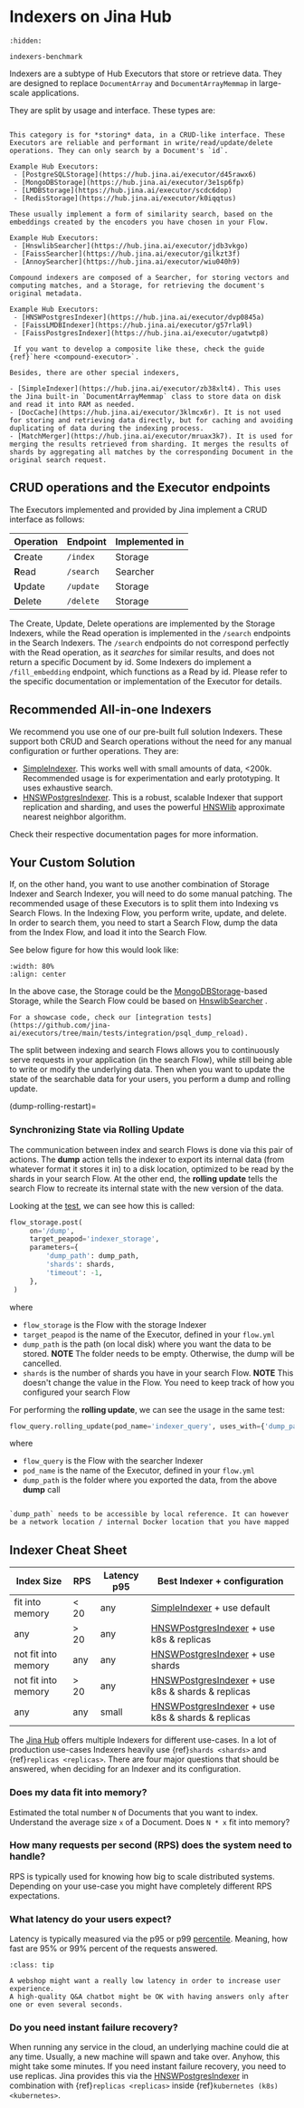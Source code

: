 # Indexers on Jina Hub

```{toctree}
:hidden:

indexers-benchmark
```

Indexers are a subtype of Hub Executors that store or retrieve data. They are designed to replace `DocumentArray` and `DocumentArrayMemmap` in large-scale applications.

They are split by usage and interface. These types are:

```{tab} Storage

This category is for *storing* data, in a CRUD-like interface. These Executors are reliable and performant in write/read/update/delete operations. They can only search by a Document's `id`.

Example Hub Executors:
 - [PostgreSQLStorage](https://hub.jina.ai/executor/d45rawx6)
 - [MongoDBStorage](https://hub.jina.ai/executor/3e1sp6fp)
 - [LMDBStorage](https://hub.jina.ai/executor/scdc6dop)
 - [RedisStorage](https://hub.jina.ai/executor/k0iqqtus)
```
```{tab} Vector Searcher
These usually implement a form of similarity search, based on the embeddings created by the encoders you have chosen in your Flow.

Example Hub Executors:
 - [HnswlibSearcher](https://hub.jina.ai/executor/jdb3vkgo) 
 - [FaissSearcher](https://hub.jina.ai/executor/gilkzt3f)
 - [AnnoySearcher](https://hub.jina.ai/executor/wiu040h9) 
```
```{tab} Compound Indexer
Compound indexers are composed of a Searcher, for storing vectors and computing matches, and a Storage, for retrieving the document's original metadata.

Example Hub Executors:
 - [HNSWPostgresIndexer](https://hub.jina.ai/executor/dvp0845a)
 - [FaissLMDBIndexer](https://hub.jina.ai/executor/g57rla9l)
 - [FaissPostgresIndexer](https://hub.jina.ai/executor/ugatwtp8)
 
 If you want to develop a composite like these, check the guide {ref}`here <compound-executor>`.
```

```{tip}
Besides, there are other special indexers,

- [SimpleIndexer](https://hub.jina.ai/executor/zb38xlt4). This uses the Jina built-in `DocumentArrayMemmap` class to store data on disk and read it into RAM as needed. 
- [DocCache](https://hub.jina.ai/executor/3klmcx6r). It is not used for storing and retrieving data directly, but for caching and avoiding duplicating of data during the indexing process.
- [MatchMerger](https://hub.jina.ai/executor/mruax3k7). It is used for merging the results retrieved from sharding. It merges the results of shards by aggregating all matches by the corresponding Document in the original search request. 

```

## CRUD operations and the Executor endpoints

The Executors implemented and provided by Jina implement a CRUD interface as follows:

| Operation  | Endpoint  | Implemented in |
|------------|-----------|----------------|
| **C**reate | `/index`  | Storage        |
| **R**ead   | `/search` | Searcher       |
| **U**pdate | `/update` | Storage        |
| **D**elete | `/delete` | Storage        |

The Create, Update, Delete operations are implemented by the Storage Indexers, while the Read operation is implemented in the `/search` endpoints in the Search Indexers. 
The `/search` endpoints do not correspond perfectly with the Read operation, as it _searches_ for similar results, and does not return a specific Document by id.
Some Indexers do implement a `/fill_embedding` endpoint, which functions as a Read by id.
Please refer to the specific documentation or implementation of the Executor for details.

## Recommended All-in-one Indexers

We recommend you use one of our pre-built full solution Indexers.
These support both CRUD and Search operations without the need for any manual configuration or further operations.
They are: 

- [SimpleIndexer](https://hub.jina.ai/executor/zb38xlt4). This works well with small amounts of data, <200k. Recommended usage is for experimentation and early prototyping. It uses exhaustive search.
- [HNSWPostgresIndexer](https://hub.jina.ai/executor/dvp0845a). This is a robust, scalable Indexer that support replication and sharding, and uses the powerful [HNSWlib](https://github.com/nmslib/hnswlib) approximate nearest neighbor algorithm.

Check their respective documentation pages for more information. 

## Your Custom Solution

If, on the other hand, you want to use another combination of Storage Indexer and Search Indexer, you will need to do some manual patching.
The recommended usage of these Executors is to split them into Indexing vs Search Flows.
In the Indexing Flow, you perform write, update, and delete.
In order to search them, you need to start a Search Flow, dump the data from the Index Flow, and load it into the Search Flow.

See below figure for how this would look like:

```{figure} ../../../.github/images/replicas.png
:width: 80%
:align: center
```

In the above case, the Storage could be the [MongoDBStorage](https://hub.jina.ai/executor/3e1sp6fp)-based Storage, while the Search Flow could be based on [HnswlibSearcher](https://hub.jina.ai/executor/jdb3vkgo) .

```{tip}
For a showcase code, check our [integration tests](https://github.com/jina-ai/executors/tree/main/tests/integration/psql_dump_reload).
```

The split between indexing and search Flows allows you to continuously serve requests in your application (in the search Flow), while still being able to write or modify the underlying data. Then when you want to update the state of the searchable data for your users, you perform a dump and rolling update.

(dump-rolling-restart)=
### Synchronizing State via Rolling Update

The communication between index and search Flows is done via this pair of actions.
The **dump** action tells the indexer to export its internal data (from whatever format it stores it in) to a disk location, optimized to be read by the shards in your search Flow.
At the other end, the **rolling update** tells the search Flow to recreate its internal state with the new version of the data.

Looking at the [test](https://github.com/jina-ai/executors/tree/main/tests/integration/psql_dump_reload/test_dump_psql.py), we can see how this is called:

```python
flow_storage.post(
     on='/dump',
     target_peapod='indexer_storage',
     parameters={
         'dump_path': dump_path,
         'shards': shards,
         'timeout': -1,
     },
 )
```

where

- `flow_storage` is the Flow with the storage Indexer
- `target_peapod` is the name of the Executor, defined in your `flow.yml`
- `dump_path` is the path (on local disk) where you want the data to be stored. **NOTE** The folder needs to be empty. Otherwise, the dump will be cancelled. 
- `shards` is the number of shards you have in your search Flow. **NOTE** This doesn't change the value in the Flow. You need to keep track of how you configured your search Flow

For performing the **rolling update**, we can see the usage in the same test:

```python
flow_query.rolling_update(pod_name='indexer_query', uses_with={'dump_path': dump_path})
```

where

- `flow_query` is the Flow with the searcher Indexer
- `pod_name` is the name of the Executor, defined in your `flow.yml`
- `dump_path` is the folder where you exported the data, from the above **dump** call

```{note}

`dump_path` needs to be accessible by local reference. It can however be a network location / internal Docker location that you have mapped 

```

## Indexer Cheat Sheet

| Index Size | RPS | Latency p95 | Best Indexer + configuration |
| --- | --- | --- | --- |
| fit into memory | < 20 | any | [SimpleIndexer](https://hub.jina.ai/executor/zb38xlt4) + use default |
| any | > 20 | any | [HNSWPostgresIndexer](https://hub.jina.ai/executor/dvp0845a) + use k8s & replicas |
| not fit into memory | any | any | [HNSWPostgresIndexer](https://hub.jina.ai/executor/dvp0845a) + use shards |
| not fit into memory | > 20 | any | [HNSWPostgresIndexer](https://hub.jina.ai/executor/dvp0845a) + use k8s & shards & replicas|
| any | any | small | [HNSWPostgresIndexer](https://hub.jina.ai/executor/dvp0845a) + use k8s & shards & replicas|


The [Jina Hub](http://hub.jina.ai) offers multiple Indexers for different use-cases.
In a lot of production use-cases Indexers heavily use {ref}`shards <shards>` and {ref}`replicas <replicas>`.
There are four major questions that should be answered, when deciding for an Indexer and its configuration.


### Does my data fit into memory?

Estimated the total number `N` of Documents that you want to index.
Understand the average size `x` of a Document.
Does `N * x` fit into memory?

### How many requests per second (RPS) does the system need to handle?

RPS is typically used for knowing how big to scale distributed systems.
Depending on your use-case you might have completely different RPS expectations.

### What latency do your users expect?

Latency is typically measured via the p95 or p99 [percentile](https://en.wikipedia.org/wiki/Percentile).
Meaning, how fast are 95% or 99% percent of the requests answered.

```{admonition} Tip
:class: tip

A webshop might want a really low latency in order to increase user experience.
A high-quality Q&A chatbot might be OK with having answers only after one or even several seconds.
```

### Do you need instant failure recovery?

When running any service in the cloud, an underlying machine could die at any time.
Usually, a new machine will spawn and take over.
Anyhow, this might take some minutes.
If you need instant failure recovery, you need to use replicas.
Jina provides this via the [HNSWPostgresIndexer](https://hub.jina.ai/executor/dvp0845a) in combination with {ref}`replicas <replicas>` inside {ref}`kubernetes (k8s) <kubernetes>`.
